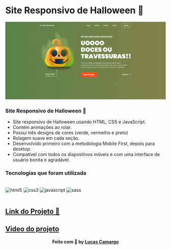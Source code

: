 # Site Responsivo de Halloween 🎃

<img src="preview.png"/>

### Site Responsivo de Halloween 🎃

- Site responsivo de Halloween usando HTML, CSS e JavaScript.
- Contém animações ao rolar.
- Possui três designs de cores (verde, vermelho e preto)
- Rolagem suave em cada seção.
- Desenvolvido primeiro com a metodologia Mobile First, depois para desktop.
- Compatível com todos os dispositivos móveis e com uma interface de usuário bonita e agradável.

### Tecnologias que foram utilizada

<div style="display: inline_block"><br/>
<img align="center" alt="html5" src="https://img.shields.io/badge/HTML5-E34F26?style=for-the-badge&logo=html5&logoColor=white" />
<img align="center" alt="css3" src="https://img.shields.io/badge/CSS3-1572B6?style=for-the-badge&logo=css3&logoColor=white" />
<img align="center" alt="javascript" src="https://img.shields.io/badge/JavaScript-F7DF1E?style=for-the-badge&logo=javascript&logoColor=black" />
<img align="center" alt="sass" src="https://img.shields.io/badge/Sass-CC6699?style=for-the-badge&logo=sass&logoColor=white" />
</div>
<br>

## [Link do Projeto 🎃](https://lcamargodasilva.github.io/responsive-site-halloween)

## [Video do projeto](https://youtu.be/lgo1CEPZoxg)

<h4 align="center">
    Feito com 🖤 by <a href="https://www.linkedin.com/in/lcamargodasilva/" target="_blank">Lucas Camargo</a>
</h4>
